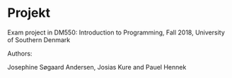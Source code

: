 # Projekt

Exam project in DM550: Introduction to Programming, Fall 2018, University of Southern Denmark

Authors:

Josephine Søgaard Andersen, Josias Kure and Pauel Hennek


